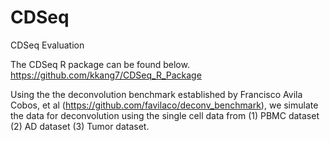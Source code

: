 # CDSeq
CDSeq Evaluation

The CDSeq R package can be found below.
https://github.com/kkang7/CDSeq_R_Package


Using the the deconvolution benchmark established by Francisco Avila Cobos, et al (https://github.com/favilaco/deconv_benchmark), we simulate the data for deconvolution using the single cell data from (1) PBMC dataset (2) AD dataset (3) Tumor dataset.


